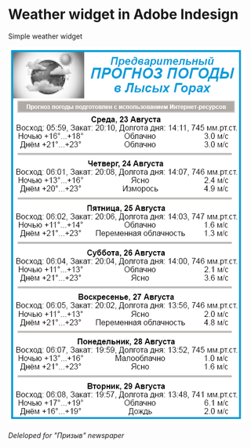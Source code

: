 # Weather widget in Adobe Indesign
Simple weather widget

![Widget](https://github.com/scrooffy/WeatherWidgetIndesign/blob/main/images/screenshot.PNG)

*Deleloped for "Призыв" newspaper*